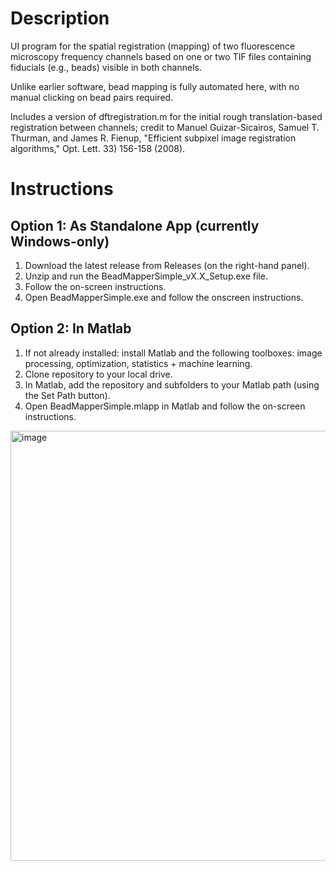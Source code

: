 # Description
UI program for the spatial registration (mapping) of two fluorescence microscopy frequency channels based on one or two TIF files containing fiducials (e.g., beads) visible in both channels.

Unlike earlier software, bead mapping is fully automated here, with no manual clicking on bead pairs required.

Includes a version of dftregistration.m for the initial rough translation-based registration between channels; credit to Manuel Guizar-Sicairos, Samuel T. Thurman, and James R. Fienup, "Efficient subpixel image registration algorithms," Opt. Lett. 33) 156-158 (2008).

# Instructions
## Option 1: As Standalone App (currently Windows-only)
1. Download the latest release from Releases (on the right-hand panel).
2. Unzip and run the BeadMapperSimple_vX.X_Setup.exe file.
3. Follow the on-screen instructions.
4. Open BeadMapperSimple.exe and follow the onscreen instructions.

## Option 2: In Matlab
1. If not already installed: install Matlab and the following toolboxes: image processing, optimization, statistics + machine learning.
2. Clone repository to your local drive.
3. In Matlab, add the repository and subfolders to your Matlab path (using the Set Path button).
4. Open BeadMapperSimple.mlapp in Matlab and follow the on-screen instructions.

<img width="1281" height="688" alt="image" src="https://github.com/user-attachments/assets/5e5bdb6c-649c-4f1a-b93a-376dce9eeb46" />

